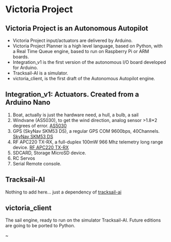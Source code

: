 Victoria Project 
================


Victoria Project is an Autonomous Autopilot 
-------------------------------------------

* Victoria Project input/actuators are delivered by Arduino. 
* Victoria Project Planner is a high level language, based on Python, with a Real Time Queue engine, based to run on Raspberry Pi or ARM boards.
* Integration_v1 is the first version of the autonomous I/O board developed for Arduino.
* Tracksail-AI is a simulator.
* victoria_client, is the first draft of the Autonomous Autopilot engine.

Integration_v1: Actuators. Created from a Arduino Nano
------------------------------------------------------

1. Boat, actually is just the hardware need, a hull, a bulb, a sail
2. Windvane (AS5030), to get the wind direction, analog sensor >1.8*2 degrees of error.
[AS5030](http://ams.com/eng/content/download/11929/212604/AS5030_Datasheet_v2-3.pdf "AS5030_Datasheet_v2-3.pdf")
3. GPS (SkyNav SKM53 DS), a regular GPS COM 9600bps, 40Channels.
[SkyNav SKM53 DS](www.nooelec.com/files/SKM53_Datasheet.pdf "SkyNav SKM53 DS")
4. RF APC220 TX-RX, a full-duplex 100mW 966 Mhz telemetry long range device.
[RF APC220 TX-RX](http://www.dfrobot.com/image/data/TEL0005/APC220_Manual_en.pdf "RF APC220 TX-RX") 
5. SDCARD, Storage MicroSD device.
6. RC Servos
10. Serial Remote console.

Tracksail-AI
------------
Nothing to add here... just a dependency of [tracksail-ai](http://github.com/boatd/tracksail-ai "tracksail-ai")


victoria_client
---------------
The sail engine, ready to run on the simulator Tracksail-AI.
Future editions are going to be ported to Python.















~                                                            
